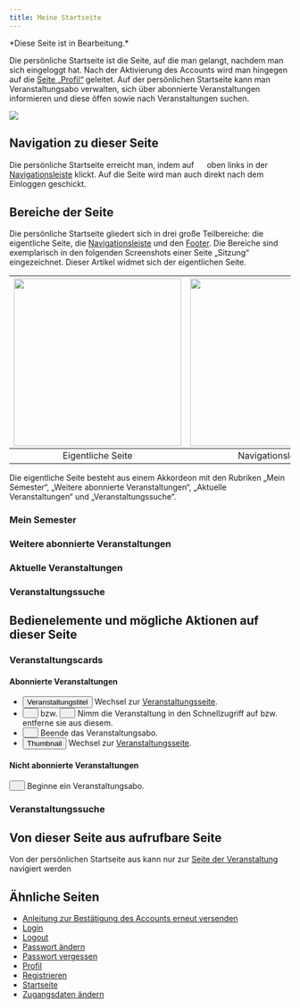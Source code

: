 ```yaml
---
title: Meine Startseite
---
```

\*Diese Seite ist in Bearbeitung.\*

Die persönliche Startseite ist die Seite, auf die man gelangt, nachdem man sich eingeloggt hat. Nach der Aktivierung des Accounts wird man hingegen auf die [Seite „Profil“](profile.md) geleitet. Auf der persönlichen Startseite kann man Veranstaltungsabo verwalten, sich über abonnierte Veranstaltungen informieren und diese öffen sowie nach Veranstaltungen suchen.

![](/img/pers_Startseite_thumb.png)

## Navigation zu dieser Seite
Die persönliche Startseite erreicht man, indem auf <img src="https://media.githubusercontent.com/media/MaMpf-HD/mampf/docs/docs/static/img/mampf-logo.png" width="15" height="15"/> oben links in der [Navigationsleiste](nav-bar.md) klickt. Auf die Seite wird man auch direkt nach dem Einloggen geschickt.

## Bereiche der Seite
Die persönliche Startseite gliedert sich in drei große Teilbereiche: die eigentliche Seite, die [Navigationsleiste](nav-bar.md) und den [Footer](footer.md). Die Bereiche sind exemplarisch in den folgenden Screenshots einer Seite „Sitzung“ eingezeichnet. Dieser Artikel widmet sich der eigentlichen Seite.

|<img src="https://media.githubusercontent.com/media/MaMpf-HD/mampf/docs/docs/static/img/Eigentliche_Seite_keine_Sidebar.png" height="300"/> |<img src="https://media.githubusercontent.com/media/MaMpf-HD/mampf/docs/docs/static/img/Navigationsleiste_keine_Sidebar.png" height="300"/>  | <img src="https://media.githubusercontent.com/media/MaMpf-HD/mampf/docs/docs/static/img/Footer_keine_Sidebar.png" height="300"/>|
|:---: | :---: | :---:|
|Eigentliche Seite|Navigationsleiste|Footer|

Die eigentliche Seite besteht aus einem Akkordeon mit den Rubriken „Mein Semester“, „Weitere abonnierte Veranstaltungen“, „Aktuelle Veranstaltungen“ und „Veranstaltungssuche“.

### Mein Semester
### Weitere abonnierte Veranstaltungen
### Aktuelle Veranstaltungen
### Veranstaltungssuche

## Bedienelemente und mögliche Aktionen auf dieser Seite
### Veranstaltungscards
#### Abonnierte Veranstaltungen
* <a href="/mampf/de/docs/event-series" target="_self"><button name="button">Veranstaltungstitel</button></a> Wechsel zur <a href="/mampf/de/docs/event-series" target="_self">Veranstaltungsseite</a>.
* <button name="button"><img src="https://media.githubusercontent.com/media/MaMpf-HD/mampf/docs/docs/static/img/baseline-bookmark.png" width="12" height="12"/></button> bzw. <button name="button"><img src="https://media.githubusercontent.com/media/MaMpf-HD/mampf/docs/docs/static/img/baseline-bookmark-black.png" width="12" height="12"/></button> Nimm die Veranstaltung in den Schnellzugriff auf bzw. entferne sie aus diesem.
* <button name="button"><img src="https://media.githubusercontent.com/media/MaMpf-HD/mampf/docs/docs/static/img/minus-square-regular.png" width="12" height="12"/></button> Beende das Veranstaltungsabo.
* <a href="/mampf/de/docs/event-series" target="_self"><button name="button">Thumbnail</button></a> Wechsel zur <a href="/mampf/de/docs/event-series" target="_self">Veranstaltungsseite</a>.

#### Nicht abonnierte Veranstaltungen
<button name="button"><img src="https://media.githubusercontent.com/media/MaMpf-HD/mampf/docs/docs/static/img/plus-square-regular.png" width="12" height="12"/></button> Beginne ein Veranstaltungsabo.

### Veranstaltungssuche

## Von dieser Seite aus aufrufbare Seite
Von der persönlichen Startseite aus kann nur zur [Seite der Veranstaltung](event-series.md) navigiert werden

## Ähnliche Seiten
* [Anleitung zur Bestätigung des Accounts erneut versenden](activate-account.md)
* [Login](login.md)
* [Logout](logout.md)
* [Passwort ändern](change-password.md)
* [Passwort vergessen](password-forgotten.md)
* [Profil](profile.md)
* [Registrieren](registration.md)
* [Startseite](home-page.md)
* [Zugangsdaten ändern](change-login-data.md)
